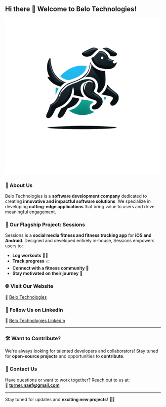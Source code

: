 ## Hi there 👋 Welcome to Belo Technologies!

![Belo Technologies Banner](../assets/belo_technologies_logo_transparent_large.png)

<!-- Replace the placeholder URL above with your actual banner image -->

### 🚀 About Us

Belo Technologies is a **software development company** dedicated to creating **innovative and impactful software solutions**. We specialize in developing **cutting-edge applications** that bring value to users and drive meaningful engagement.

### 📱 Our Flagship Project: **Sessions**

Sessions is a **social media fitness and fitness tracking app** for **iOS and Android**. Designed and developed entirely in-house, Sessions empowers users to:

- **Log workouts** 🏋️‍♂️
- **Track progress** 📈
- **Connect with a fitness community** 🤝
- **Stay motivated on their journey** 💪

### 🌐 Visit Our Website

🔗 [Belo Technologies](https://belotech.net/)

### 📲 Follow Us on LinkedIn

💼 [Belo Technologies LinkedIn](https://www.linkedin.com/company/belo-technologies/)

---

### 🛠️ Want to Contribute?

We're always looking for talented developers and collaborators! Stay tuned for **open-source projects** and opportunities to **contribute**.

### 📩 Contact Us

Have questions or want to work together? Reach out to us at:  
📧 **turner.naef@gmail.com**

---

Stay tuned for updates and **exciting new projects**! 🚀✨
